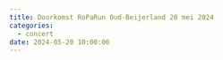 ```yaml
---
title: Doorkomst RoPaRun Oud-Beijerland 20 mei 2024
categories:
  - concert
date: 2024-05-20 10:00:00
---
```

